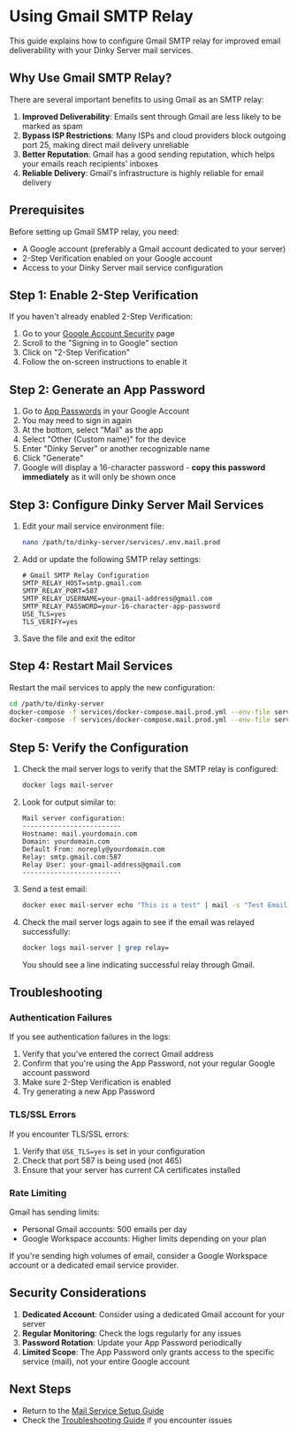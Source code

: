 # Using Gmail SMTP Relay

This guide explains how to configure Gmail SMTP relay for improved email deliverability with your Dinky Server mail services.

## Why Use Gmail SMTP Relay?

There are several important benefits to using Gmail as an SMTP relay:

1. **Improved Deliverability**: Emails sent through Gmail are less likely to be marked as spam
2. **Bypass ISP Restrictions**: Many ISPs and cloud providers block outgoing port 25, making direct mail delivery unreliable
3. **Better Reputation**: Gmail has a good sending reputation, which helps your emails reach recipients' inboxes
4. **Reliable Delivery**: Gmail's infrastructure is highly reliable for email delivery

## Prerequisites

Before setting up Gmail SMTP relay, you need:

- A Google account (preferably a Gmail account dedicated to your server)
- 2-Step Verification enabled on your Google account
- Access to your Dinky Server mail service configuration

## Step 1: Enable 2-Step Verification

If you haven't already enabled 2-Step Verification:

1. Go to your [Google Account Security](https://myaccount.google.com/security) page
2. Scroll to the "Signing in to Google" section
3. Click on "2-Step Verification"
4. Follow the on-screen instructions to enable it

## Step 2: Generate an App Password

1. Go to [App Passwords](https://myaccount.google.com/apppasswords) in your Google Account
2. You may need to sign in again
3. At the bottom, select "Mail" as the app
4. Select "Other (Custom name)" for the device
5. Enter "Dinky Server" or another recognizable name
6. Click "Generate"
7. Google will display a 16-character password - **copy this password immediately** as it will only be shown once

## Step 3: Configure Dinky Server Mail Services

1. Edit your mail service environment file:

   ```bash
   nano /path/to/dinky-server/services/.env.mail.prod
   ```

2. Add or update the following SMTP relay settings:

   ```
   # Gmail SMTP Relay Configuration
   SMTP_RELAY_HOST=smtp.gmail.com
   SMTP_RELAY_PORT=587
   SMTP_RELAY_USERNAME=your-gmail-address@gmail.com
   SMTP_RELAY_PASSWORD=your-16-character-app-password
   USE_TLS=yes
   TLS_VERIFY=yes
   ```

3. Save the file and exit the editor

## Step 4: Restart Mail Services

Restart the mail services to apply the new configuration:

```bash
cd /path/to/dinky-server
docker-compose -f services/docker-compose.mail.prod.yml --env-file services/.env.mail.prod down
docker-compose -f services/docker-compose.mail.prod.yml --env-file services/.env.mail.prod up -d
```

## Step 5: Verify the Configuration

1. Check the mail server logs to verify that the SMTP relay is configured:

   ```bash
   docker logs mail-server
   ```

2. Look for output similar to:

   ```
   Mail server configuration:
   -------------------------
   Hostname: mail.yourdomain.com
   Domain: yourdomain.com
   Default From: noreply@yourdomain.com
   Relay: smtp.gmail.com:587
   Relay User: your-gmail-address@gmail.com
   -------------------------
   ```

3. Send a test email:

   ```bash
   docker exec mail-server echo "This is a test" | mail -s "Test Email" your-test-email@example.com
   ```

4. Check the mail server logs again to see if the email was relayed successfully:

   ```bash
   docker logs mail-server | grep relay=
   ```

   You should see a line indicating successful relay through Gmail.

## Troubleshooting

### Authentication Failures

If you see authentication failures in the logs:

1. Verify that you've entered the correct Gmail address
2. Confirm that you're using the App Password, not your regular Google account password
3. Make sure 2-Step Verification is enabled
4. Try generating a new App Password

### TLS/SSL Errors

If you encounter TLS/SSL errors:

1. Verify that `USE_TLS=yes` is set in your configuration
2. Check that port 587 is being used (not 465)
3. Ensure that your server has current CA certificates installed

### Rate Limiting

Gmail has sending limits:

- Personal Gmail accounts: 500 emails per day
- Google Workspace accounts: Higher limits depending on your plan

If you're sending high volumes of email, consider a Google Workspace account or a dedicated email service provider.

## Security Considerations

1. **Dedicated Account**: Consider using a dedicated Gmail account for your server
2. **Regular Monitoring**: Check the logs regularly for any issues
3. **Password Rotation**: Update your App Password periodically
4. **Limited Scope**: The App Password only grants access to the specific service (mail), not your entire Google account

## Next Steps

- Return to the [Mail Service Setup Guide](setup.md)
- Check the [Troubleshooting Guide](troubleshooting.md) if you encounter issues 